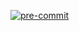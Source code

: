[![pre-commit](https://img.shields.io/badge/pre--commit-enabled-brightgreen?logo=pre-commit)](https://github.com/pre-commit/pre-commit)
